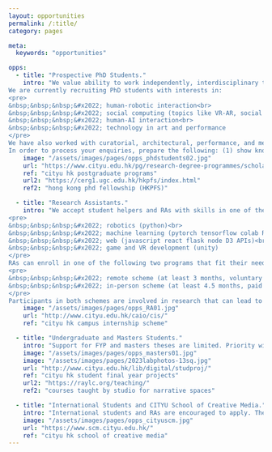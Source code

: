 ```yaml
---
layout: opportunities
permalink: /:title/
category: pages

meta:
  keywords: "opportunities"

opps:
  - title: "Prospective PhD Students."
    intro: "We value ability to work independently, interdisciplinary thinking, and loyal, open, proactive communication. Most applicants to our studio have worked with us to some capacity, typically in online projects, for example in the <a href='https://mp.weixin.qq.com/s?__biz=Mzg3ODYyNTcxNg==&mid=2247484119&idx=1&sn=45fa261d6f6712743c9a2e8bd74034c3&chksm=cf11940cf8661d1a548ce38ff94d2acdf81f898b1a73019f56627c8f2851f5c3b2814c59b330&scene=178&cur_album_id=2918935031265099776#rd'><u>HCIX program</u></a>, or in a project of their choice. Thus communicate with us at least 5 months before graduate admissions deadlines.<br><br>
We are currently recruiting PhD students with interests in:
<pre>
&nbsp;&nbsp;&nbsp;&#x2022; human-robotic interaction<br>
&nbsp;&nbsp;&nbsp;&#x2022; social computing (topics like VR-AR, social media, creative support)<br>
&nbsp;&nbsp;&nbsp;&#x2022; human-AI interaction<br>
&nbsp;&nbsp;&nbsp;&#x2022; technology in art and performance
</pre>
We have also worked with curatorial, architectural, performance, and mechanical engineering students, and are open to interdisciplinary candidates. Students who work with us are motivated by scholarly research and publication, and we do not accept students interested only in art practice, nor self-funded students. Positions are competitive, limited to 2-3 per cycle. Previous candidates have been fully funded through the HKPFS or university RAships.<br><br>
In order to process your enquiries, prepare the following: (1) show knowledge of which area of our research you are interested to work in, based on understanding of our previous publications; (2) include evidence of sustained devotion to a past idea or project, such as a portfolio and description of a previous work and your contribution; (3) include a CV with info about your current or last school and GPA (grades are not a primary determinant); (4) fill out <a href='https://forms.gle/WE2AuuB7yUyyqvF18'><u>this form</u></a>."
    image: "/assets/images/pages/opps_phdstudents02.jpg"
    url: "https://www.cityu.edu.hk/pg/research-degree-programmes/scholarships-financial-aid-and-fees"
    ref: "cityu hk postgraduate programs"
    url2: "https://cerg1.ugc.edu.hk/hkpfs/index.html"
    ref2: "hong kong phd fellowship (HKPFS)"

  - title: "Research Assistants."
    intro: "We accept student helpers and RAs with skills in one of the following areas: user testing, prototyping, semi-structured interviewing, data coding and analysis, social media management, video-making and editing, 3D modeling, animation, programming. The programming expertise we look for includes, but is not limited to:
<pre>
&nbsp;&nbsp;&nbsp;&#x2022; robotics (python)<br>
&nbsp;&nbsp;&nbsp;&#x2022; machine learning (pytorch tensorflow colab R chatbots)<br>
&nbsp;&nbsp;&nbsp;&#x2022; web (javascript react flask node D3 APIs)<br>
&nbsp;&nbsp;&nbsp;&#x2022; game and VR development (unity)
</pre>
RAs can enroll in one of the following two programs that fit their needs:
<pre>
&nbsp;&nbsp;&nbsp;&#x2022; remote scheme (at least 3 months, voluntary basis)<br>
&nbsp;&nbsp;&nbsp;&#x2022; in-person scheme (at least 4.5 months, paid if good performance)
</pre>
Participants in both schemes are involved in research that can lead to publication and exhibition opportunities. RAs and student helpers are given full credit for their work; note recent paper and exhibition credits on our website and links. Benefits also includes learning of HCI workflows, collaboration and networking opportunities, recommendation letter (if good performance), and future graduate student opportunities (if good performance). Students from CityU typically join via the Campus Internship Scheme. Interested parties should fill out <a href='https://forms.gle/WE2AuuB7yUyyqvF18'><u>this form</u></a>. If the form is inaccessible in your country, you may email us the materials with the subject title '[CITYU Grad] - Your Name.'"
    image: "/assets/images/pages/opps_RA01.jpg"
    url: "http://www.cityu.edu.hk/caio/cis/"
    ref: "cityu hk campus internship scheme"

  - title: "Undergraduate and Masters Students."
    intro: "Support for FYP and masters theses are limited. Priority will be given to students who craft research proposals that can utilize the expertise and technology of our studio. The proposed research should include human-computer interaction or art-technology work, and must be scholarly in nature. We encourage interdisciplinary approaches but do not accept pure art projects. Your enquiries should indicate strong motivation for the work proposed, skills that you hope to work with, the number of hours dedicated per week, and CV. You can then fill out <a href='https://forms.gle/WE2AuuB7yUyyqvF18'><u>this form</u></a>."
    image: "/assets/images/pages/opps_masters01.jpg"
    image: "/assets/images/pages/2023labphotos-13sq.jpg"
    url: "http://www.cityu.edu.hk/lib/digital/studproj/"
    ref: "cityu hk student final year projects"
    url2: "https://raylc.org/teaching/"
    ref2: "courses taught by studio for narrative spaces"

  - title: "International Students and CITYU School of Creative Media."
    intro: "International students and RAs are encouraged to apply. The official language of communication and writing is English, although graduate students and RAs can speak both English and Chinese proficiently. There is a thriving community of non-Chinese individuals both in the lab and in Hong Kong at large. In particular, the lab leader is Chinese American who grew up speaking both Chinese and English, reflecting the diversity of the lab and the university. CITYU SCM is one of the leading program in creative technology and interactive media in Asia and beyond. Our faculty includes world-leaders in <a href='https://www.scm.cityu.edu.hk/people/fu-hongbo'><u>computer graphics</u></a>, <a href='https://www.scm.cityu.edu.hk/people/zheng-bo'><u>environmental art</u></a>, <a href='https://www.scm.cityu.edu.hk/people/yuk-hui'><u>philosophy</u></a>, <a href='https://www.scm.cityu.edu.hk/people/wei-shiyu-louisa'><u>documentary filmmaking</u></a>, and more. Located centrally in Kowloon Tong, City University of Hong Kong is a <a href='https://www.qschina.cn/en/university-rankings/asian-university-rankings/2022'><u>highly ranked institution</u></a> lying at the junction of East and West, fostering a unique fusion of cultures due to its international programs as well as the unique history of Hong Kong."
    image: "/assets/images/pages/opps_cityuscm.jpg"
    url: "https://www.scm.cityu.edu.hk/"
    ref: "cityu hk school of creative media"
---
```

<p></p>